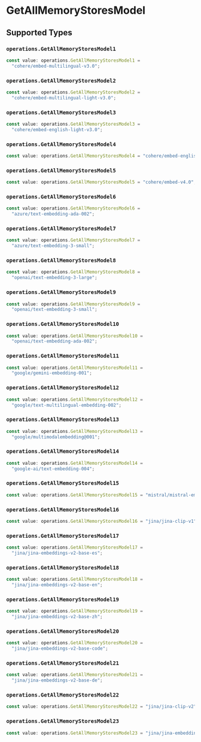 # GetAllMemoryStoresModel


## Supported Types

### `operations.GetAllMemoryStoresModel1`

```typescript
const value: operations.GetAllMemoryStoresModel1 =
  "cohere/embed-multilingual-v3.0";
```

### `operations.GetAllMemoryStoresModel2`

```typescript
const value: operations.GetAllMemoryStoresModel2 =
  "cohere/embed-multilingual-light-v3.0";
```

### `operations.GetAllMemoryStoresModel3`

```typescript
const value: operations.GetAllMemoryStoresModel3 =
  "cohere/embed-english-light-v3.0";
```

### `operations.GetAllMemoryStoresModel4`

```typescript
const value: operations.GetAllMemoryStoresModel4 = "cohere/embed-english-v3.0";
```

### `operations.GetAllMemoryStoresModel5`

```typescript
const value: operations.GetAllMemoryStoresModel5 = "cohere/embed-v4.0";
```

### `operations.GetAllMemoryStoresModel6`

```typescript
const value: operations.GetAllMemoryStoresModel6 =
  "azure/text-embedding-ada-002";
```

### `operations.GetAllMemoryStoresModel7`

```typescript
const value: operations.GetAllMemoryStoresModel7 =
  "azure/text-embedding-3-small";
```

### `operations.GetAllMemoryStoresModel8`

```typescript
const value: operations.GetAllMemoryStoresModel8 =
  "openai/text-embedding-3-large";
```

### `operations.GetAllMemoryStoresModel9`

```typescript
const value: operations.GetAllMemoryStoresModel9 =
  "openai/text-embedding-3-small";
```

### `operations.GetAllMemoryStoresModel10`

```typescript
const value: operations.GetAllMemoryStoresModel10 =
  "openai/text-embedding-ada-002";
```

### `operations.GetAllMemoryStoresModel11`

```typescript
const value: operations.GetAllMemoryStoresModel11 =
  "google/gemini-embedding-001";
```

### `operations.GetAllMemoryStoresModel12`

```typescript
const value: operations.GetAllMemoryStoresModel12 =
  "google/text-multilingual-embedding-002";
```

### `operations.GetAllMemoryStoresModel13`

```typescript
const value: operations.GetAllMemoryStoresModel13 =
  "google/multimodalembedding@001";
```

### `operations.GetAllMemoryStoresModel14`

```typescript
const value: operations.GetAllMemoryStoresModel14 =
  "google-ai/text-embedding-004";
```

### `operations.GetAllMemoryStoresModel15`

```typescript
const value: operations.GetAllMemoryStoresModel15 = "mistral/mistral-embed";
```

### `operations.GetAllMemoryStoresModel16`

```typescript
const value: operations.GetAllMemoryStoresModel16 = "jina/jina-clip-v1";
```

### `operations.GetAllMemoryStoresModel17`

```typescript
const value: operations.GetAllMemoryStoresModel17 =
  "jina/jina-embeddings-v2-base-es";
```

### `operations.GetAllMemoryStoresModel18`

```typescript
const value: operations.GetAllMemoryStoresModel18 =
  "jina/jina-embeddings-v2-base-en";
```

### `operations.GetAllMemoryStoresModel19`

```typescript
const value: operations.GetAllMemoryStoresModel19 =
  "jina/jina-embeddings-v2-base-zh";
```

### `operations.GetAllMemoryStoresModel20`

```typescript
const value: operations.GetAllMemoryStoresModel20 =
  "jina/jina-embeddings-v2-base-code";
```

### `operations.GetAllMemoryStoresModel21`

```typescript
const value: operations.GetAllMemoryStoresModel21 =
  "jina/jina-embeddings-v2-base-de";
```

### `operations.GetAllMemoryStoresModel22`

```typescript
const value: operations.GetAllMemoryStoresModel22 = "jina/jina-clip-v2";
```

### `operations.GetAllMemoryStoresModel23`

```typescript
const value: operations.GetAllMemoryStoresModel23 = "jina/jina-embeddings-v3";
```


